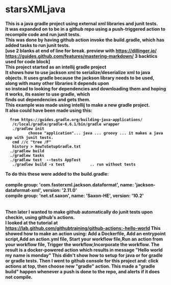 # starsXMLjava  
<b>This is a java gradle project using external xml libraries and junit tests.  
It was expanded on to be in a github repo using a push-triggered action to recompile code and run junit tests.  
This was done by having github action invoke the build.gradle, which has added tasks to run junit tests.  
[use 2 blanks at end of line for break. preview with https://dillinger.io/ 
 https://guides.github.com/features/mastering-markdown/
 3 backtics used for code block]  
This project started as an intellij gradle project  
It shows how to use jackson xml to serialize/deserialize xml to java objects.
It uses gradle because the jackson library needs to be used, along with many other libraries it depends upon  
so instead to looking for dependencies and downloading them and hoping it works, its easier to use gradle, which  
finds out dependencies and gets them.  
This example was made using intellij to make a new gradle project.  
It also could have been made using this:  

```
  from https://guides.gradle.org/building-java-applications/   
   /c/local/gradle/gradle-6.6.1/bin/gradle wrapper    
   ./gradlew init    
          choose "application"... java ... groovy ... it makes a java app with junit tests.   
   cmd //c "tree /F"     
   history > HowToSetupGradle.txt  
  ./gradlew build  
  ./gradlew tasks  
  ./gradlew test  --tests AppTest  
   ./gradlew build -x test           .. run without tests  
```
  
To do this these were added to the build.gradle:  
<br/><b>compile group: 'com.fasterxml.jackson.dataformat', name: 'jackson-dataformat-xml', version: '2.11.0'  
compile group: 'net.sf.saxon', name: 'Saxon-HE', version: '10.2'</b>  
<br/>  
Then later I wanted to make github automatically do junit tests upon checkin, using github's actions.  
I looked at the tutorial at   
https://lab.github.com/githubtraining/github-actions:-hello-world
This showed how to make an action using:
       Add a Dockerfile, Add an entrypoint script,Add an action.yml file,
       Start your workflow file,Run an action from your workflow file,
       Trigger the workflow,Incorporate the workflow.
The result is a docker-powered action which results in message "Hello world my name is monday"
This didn't show how to setup for java or for gradle or gradle tests.
Then I went to github console for this project and:
click actions at top, then choose new "gradle" action.
This made a "gradle build" happen whenever a push is done to the repo, and alerts if it does not compile.

